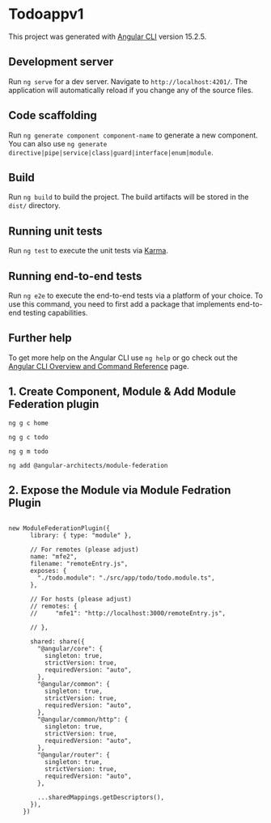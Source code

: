# Todoappv1

This project was generated with [Angular CLI](https://github.com/angular/angular-cli) version 15.2.5.

## Development server

Run `ng serve` for a dev server. Navigate to `http://localhost:4201/`. The application will automatically reload if you change any of the source files.

## Code scaffolding

Run `ng generate component component-name` to generate a new component. You can also use `ng generate directive|pipe|service|class|guard|interface|enum|module`.

## Build

Run `ng build` to build the project. The build artifacts will be stored in the `dist/` directory.

## Running unit tests

Run `ng test` to execute the unit tests via [Karma](https://karma-runner.github.io).

## Running end-to-end tests

Run `ng e2e` to execute the end-to-end tests via a platform of your choice. To use this command, you need to first add a package that implements end-to-end testing capabilities.

## Further help

To get more help on the Angular CLI use `ng help` or go check out the [Angular CLI Overview and Command Reference](https://angular.io/cli) page.

## 1. Create Component, Module & Add Module Federation plugin

```
ng g c home

ng g c todo

ng g m todo

ng add @angular-architects/module-federation

```

## 2. Expose the Module via Module Fedration Plugin

```

new ModuleFederationPlugin({
      library: { type: "module" },

      // For remotes (please adjust)
      name: "mfe2",
      filename: "remoteEntry.js",
      exposes: {
        "./todo.module": "./src/app/todo/todo.module.ts",
      },

      // For hosts (please adjust)
      // remotes: {
      //     "mfe1": "http://localhost:3000/remoteEntry.js",

      // },

      shared: share({
        "@angular/core": {
          singleton: true,
          strictVersion: true,
          requiredVersion: "auto",
        },
        "@angular/common": {
          singleton: true,
          strictVersion: true,
          requiredVersion: "auto",
        },
        "@angular/common/http": {
          singleton: true,
          strictVersion: true,
          requiredVersion: "auto",
        },
        "@angular/router": {
          singleton: true,
          strictVersion: true,
          requiredVersion: "auto",
        },

        ...sharedMappings.getDescriptors(),
      }),
    })

```
